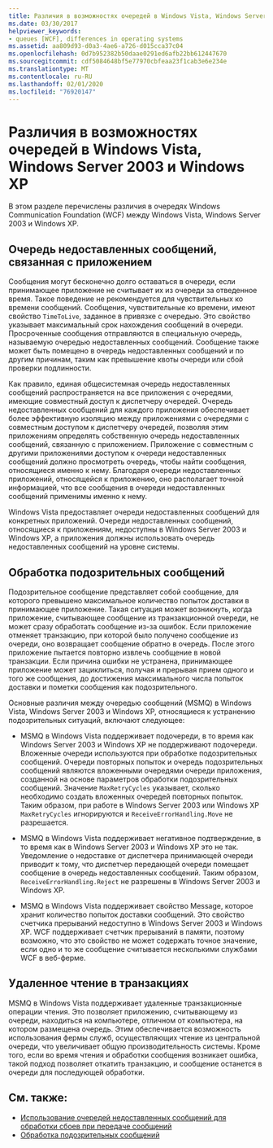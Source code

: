 ```yaml
---
title: Различия в возможностях очередей в Windows Vista, Windows Server 2003 и Windows XP
ms.date: 03/30/2017
helpviewer_keywords:
- queues [WCF], differences in operating systems
ms.assetid: aa809d93-d0a3-4ae6-a726-d015cca37c04
ms.openlocfilehash: 0d7b952382b50daae0291ed6afb22bb612447670
ms.sourcegitcommit: cdf5084648bf5e77970cbfeaa23f1cab3e6e234e
ms.translationtype: MT
ms.contentlocale: ru-RU
ms.lasthandoff: 02/01/2020
ms.locfileid: "76920147"
---
```

# <a name="differences-in-queuing-features-in-windows-vista-windows-server-2003-and-windows-xp"></a>Различия в возможностях очередей в Windows Vista, Windows Server 2003 и Windows XP
В этом разделе перечислены различия в очередях Windows Communication Foundation (WCF) между Windows Vista, Windows Server 2003 и Windows XP.  
  
## <a name="application-specific-dead-letter-queue"></a>Очередь недоставленных сообщений, связанная с приложением  
 Сообщения могут бесконечно долго оставаться в очереди, если принимающее приложение не считывает их из очереди за отведенное время. Такое поведение не рекомендуется для чувствительных ко времени сообщений. Сообщения, чувствительные ко времени, имеют свойство `TimeToLive`, заданное в привязке с очередью. Это свойство указывает максимальный срок нахождения сообщений в очереди. Просроченные сообщения отправляются в специальную очередь, называемую очередью недоставленных сообщений. Сообщение также может быть помещено в очередь недоставленных сообщений и по другим причинам, таким как превышение квоты очереди или сбой проверки подлинности.  
  
 Как правило, единая общесистемная очередь недоставленных сообщений распространяется на все приложения с очередями, имеющие совместный доступ к диспетчеру очередей. Очередь недоставленных сообщений для каждого приложения обеспечивает более эффективную изоляцию между приложениями с очередями с совместным доступом к диспетчеру очередей, позволяя этим приложениям определять собственную очередь недоставленных сообщений, связанную с приложением. Приложение с совместным с другими приложениями доступом к очереди недоставленных сообщений должно просмотреть очередь, чтобы найти сообщения, относящиеся именно к нему. Благодаря очереди недоставленных приложений, относящейся к приложению, оно располагает точной информацией, что все сообщения в очереди недоставленных сообщений применимы именно к нему.  
  
 Windows Vista предоставляет очереди недоставленных сообщений для конкретных приложений. Очереди недоставленных сообщений, относящиеся к приложениям, недоступны в Windows Server 2003 и Windows XP, а приложения должны использовать очередь недоставленных сообщений на уровне системы.  
  
## <a name="poison-message-handling"></a>Обработка подозрительных сообщений  
 Подозрительное сообщение представляет собой сообщение, для которого превышено максимальное количество попыток доставки в принимающее приложение. Такая ситуация может возникнуть, когда приложение, считывающее сообщение из транзакционной очереди, не может сразу обработать сообщение из-за ошибок. Если приложение отменяет транзакцию, при которой было получено сообщение из очереди, оно возвращает сообщение обратно в очередь. После этого приложение пытается повторно извлечь сообщение в новой транзакции. Если причина ошибки не устранена, принимающее приложение может зациклиться, получая и прерывая прием одного и того же сообщения, до достижения максимального числа попыток доставки и пометки сообщения как подозрительного.  
  
 Основные различия между очередью сообщений (MSMQ) в Windows Vista, Windows Server 2003 и Windows XP, относящиеся к устранению подозрительных ситуаций, включают следующее:  
  
- MSMQ в Windows Vista поддерживает подочереди, в то время как Windows Server 2003 и Windows XP не поддерживают подочереди. Вложенные очереди используются при обработке подозрительных сообщений. Очереди повторных попыток и очередь подозрительных сообщений являются вложенными очередями очереди приложения, созданной на основе параметров обработки подозрительных сообщений. Значение `MaxRetryCycles` указывает, сколько необходимо создать вложенных очередей повторных попыток. Таким образом, при работе в Windows Server 2003 или Windows XP `MaxRetryCycles` игнорируются и `ReceiveErrorHandling.Move` не разрешается.  
  
- MSMQ в Windows Vista поддерживает негативное подтверждение, в то время как в Windows Server 2003 и Windows XP это не так. Уведомление о недоставке от диспетчера принимающей очереди приводит к тому, что диспетчер передающей очереди помещает сообщение в очередь недоставленных сообщений. Таким образом, `ReceiveErrorHandling.Reject` не разрешены в Windows Server 2003 и Windows XP.  
  
- MSMQ в Windows Vista поддерживает свойство Message, которое хранит количество попыток доставки сообщений. Это свойство счетчика прерываний недоступно в Windows Server 2003 и Windows XP. WCF поддерживает счетчик прерываний в памяти, поэтому возможно, что это свойство не может содержать точное значение, если одно и то же сообщение считывается несколькими службами WCF в веб-ферме.  
  
## <a name="remote-transactional-read"></a>Удаленное чтение в транзакциях  
 MSMQ в Windows Vista поддерживает удаленные транзакционные операции чтения. Это позволяет приложению, считывающему из очереди, находиться на компьютере, отличном от компьютера, на котором размещена очередь. Этим обеспечивается возможность использования фермы служб, осуществляющих чтение из центральной очереди, что увеличивает общую производительность системы. Кроме того, если во время чтения и обработки сообщения возникает ошибка, такой подход позволяет откатить транзакцию, и сообщение останется в очереди для последующей обработки.  
  
## <a name="see-also"></a>См. также:

- [Использование очередей недоставленных сообщений для обработки сбоев при передаче сообщений](../../../../docs/framework/wcf/feature-details/using-dead-letter-queues-to-handle-message-transfer-failures.md)
- [Обработка подозрительных сообщений](../../../../docs/framework/wcf/feature-details/poison-message-handling.md)
